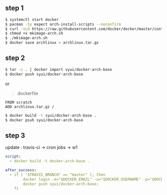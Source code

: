 
## step 1

```bash
$ systemctl start docker
$ pacman -Sy expect arch-install-scripts --noconfirm
$ curl -sLO https://raw.githubusercontent.com/docker/docker/master/contrib/mkimage-arch-pacman.conf -O https://raw.githubusercontent.com/docker/docker/master/contrib/mkimage-arch.sh -O https://github.com/docker/docker/blob/master/contrib/mkimage-archarm-pacman.conf 
$ chmod +x mkimage-arch.sh
$ ./mkimage-arch.sh
$ docker save archlinux > archlinux.tar.gz
```

## step 2

```bash
$ tar -c . | docker import syui/docker-arch-base
$ docker push syui/docker-arch-base
```

or 

> dockerfile

```base
FROM scratch
ADD archlinux.tar.gz /
```

```bash
$ docker build -t syui/docker-arch-base .
$ docker psuh syui/docker-arch-base
```

## step 3

update : travis-ci -> cron jobs -> w1

```.travis-ci.yml
script:
  - docker build -t docker-arch-base .

after_success:
  - if [ "$TRAVIS_BRANCH" == "master" ]; then
        docker login -e="$DOCKER_EMAIL" -u="$DOCKER_USERNAME" -p="$DOCKER_PASSWORD";
        docker push syui/docker-arch-base;
    fi
```

